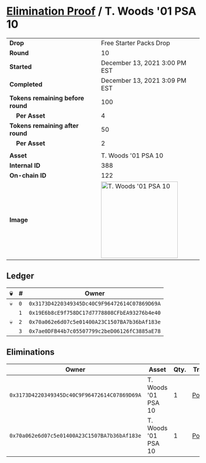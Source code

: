 # [Elimination Proof](./readme.md) / T. Woods &#039;01 PSA 10

|||
|---|---|
| **Drop** | Free Starter Packs Drop |
| **Round** | 10 |
| **Started** | December 13, 2021 3:00 PM EST |
| **Completed** | December 13, 2021 3:09 PM EST |
| **Tokens remaining before round** | 100 |
| **&nbsp;&nbsp;&nbsp;&nbsp;Per Asset** | 4 |
| **Tokens remaining after round** | 50 |
| **&nbsp;&nbsp;&nbsp;&nbsp;Per Asset** | 2 |
| | |
| **Asset** | T. Woods &#039;01 PSA 10 |
| **Internal ID** | 388 |
| **On-chain ID** | 122 |
| **Image** | <img src="https://tcdn.blokpax.com/95048cbb-7e8b-4602-b796-31301cac2a66/ba2d038cdc28573d89378deaa27ab2984d94f892f58e7d978eec950c4aa55bc4.jpg" height="200" alt="T. Woods &#039;01 PSA 10" /> |

## Ledger

| 💀 | # | Owner |
| --- | --- | --- |
| 💀 | `0` | `0x3173D4220349345Dc40C9F96472614C07869D69A` |
|  | `1` | `0x19E6b8cE9f758DC17d7778808CFbEA93276b4e40` |
| 💀 | `2` | `0x70a062e6d07c5e01400A23C1507BA7b36bAf183e` |
|  | `3` | `0x7ae0DFB44b7c05507799c2beD06126fC3885aE78` |


## Eliminations

| Owner | Asset | Qty. | Transaction |
| --- | --- | --- | --- |
| `0x3173D4220349345Dc40C9F96472614C07869D69A` | T. Woods '01 PSA 10 | 1 | [Polygonscan](https://polygonscan.com/tx/0xd3c7f641bccdd2e9a71c0aa7c61d70e978970377969b789d19b735fd635239fc) |
| `0x70a062e6d07c5e01400A23C1507BA7b36bAf183e` | T. Woods '01 PSA 10 | 1 | [Polygonscan](https://polygonscan.com/tx/0xe669c1878cc9de7172b19023c1311973a20f0bbf600c97dd5cac1a50d69e3a3b) |
